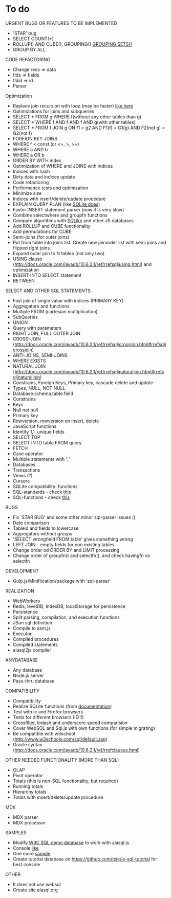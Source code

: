 # To do

URGENT BUGS OR FEATURES TO BE IMPLEMENTED

* 'STAR' bug
* SELECT COUNT(*)
* ROLLUP() AND CUBE(), GROUPING() [GROUPING SETS()](http://technet.microsoft.com/en-us/library/bb522495(v=sql.105).aspx)
* GROUP BY ALL

CODE REFACTORING

* Change recs => data
* flds => fields
* fldid => id
* Parser


Optimization

* Replace join recursion with loop (may be faster) [like here](http://architects.dzone.com/articles/sql-execution-plans-javascript)
* Optimizations for joins and subqueries
 * SELECT * FROM g WHERE f(without any other tables than g)
 * SELECT * WHERE f AND f AND f AND g(with other tables)
 * SELECT * FROM f JOIN g ON f1 = g2 AND F1(f) = G1(g) AND F2(not g) = G2(not f) 
 * FOREIGN KEY JOINS
 * WHERE f < const (or <=, >, >=)
 * WHERE a AND b
 * WHERE a OR b
 * ORDER BY WITH index
* Optimization of WHERE and JOINS with indices 
* Indices with hash
* Dirty data and indices update
* Code refactoring
* Performance tests and optimization
* Minimize size
* Indices with insert/delete/update procedure
* EXPLAIN QUERY PLAN (like [SQLite does](https://www.sqlite.org/eqp.html))
* Faster INSERT statement parser (now it is very slow)
* Combine selectwhere and groupfn functions
* Compare algorithms with [SQLike](http://www.thomasfrank.se/SQLike/) and other JS databases
* Add ROLLUP and CUBE functionality
* Add permutations for CUBE
* Semi-joins (for outer joins) 
* Put from table into joins list. Create new joinorder list with semi joins and flipped right joins.
* Expand outer join to N tables (not only two)
* USING clause (http://docs.oracle.com/javadb/10.6.2.1/ref/rrefsqljusing.html) and optimization
* INSERT INTO SELECT statement
* BETWEEN

SELECT AND OTHER SQL STATEMENTS

* Fast join of single value with indices (PRIMARY KEY)
* Aggregators and functions
* Multiple FROM (cartesian multiplication)
* SubQueries
* UNION
* Query with parameters
* RIGHT JOIN, FULL OUTER JOIN
* CROSS-JOIN (http://docs.oracle.com/javadb/10.6.2.1/ref/rrefsqljcrossjoin.html#rrefsqljcrossjoin)
* ANTI-JOINS, SEMI-JOINS
* WHERE EXISTS
* NATURAL JOIN (http://docs.oracle.com/javadb/10.6.2.1/ref/rrefsqljnaturaljoin.html#rrefsqljnaturaljoin)
* Constrains, Foreign Keys, Primary key, cascade delete and update
* Types, NULL, NOT NULL
* Database.schema.table.field
* Constrains
* Keys
* Null not null
* Primary key
* Rowversion, rowversion on insert, delete
* JavaScript functions
* Identity 1,1, unique fields
* SELECT TOP
* SELECT INTO table FROM query
* FETCH 
* Case operator
* Multiple statements with ';'
* Databases
* Transactions
* Views (?)
* Cursors
* SQLite compatibility: functions
* SQL-standards - check [this](https://www.sequelsphere.com/dbdocs/supported-sql/)
* SQL-functions - check [this](https://www.sequelsphere.com/docs/latest/doc/Supported%20SQL%20Functions.html)

BUGS

* Fix 'STAR BUG' and some other minor sql-parser issues ()
* Date comparison 
* Tableid and fields to lowercase
* Aggregators without groups
* 'SELECT wrongfield FROM table' gives something wrong 
* LEFT JOIN - empty fields for non existing tables
* Change order od ORDER BY and LIMIT processing
* Change order of groupfn() and selectfn(), and check havingfn vs selectfn


DEVELOPMENT

* Gulp.js/Minifiication/package with 'sql-parser'

REALIZATION

* WebWorkers
* Redis, levelDB, IndexDB, localStorage for persistence 
* Persistence
* Split parsing, compilation, and execution functions
* JSon sql definition
* Compile to asm.js
* Executor
* Compiled procedures
* Compiled statements
* alasql2js compiler

ANYDATABASE
* Any database
* Node.js server
* Pass-thru database

COMPATIBILITY

* Compatibility
* Realize SQLite functions (from [documentation](http://kripken.github.io/sql.js/documentation/))
* Test with ie and Firefox browsers
* Tests for different browsers (IE!!!)
* Crossfilter, lodash and underscore speed comparision
* Cover WebSQL and Sql.js with own functions (for simple migrating)
* Be compatible with w3school (http://www.w3schools.com/sql/default.asp)
* Oracle syntax (http://docs.oracle.com/javadb/10.6.2.1/ref/rrefclauses.html)

OTHER NEEDED FUNCTIONALITY (MORE THAN SQL)

* OLAP
 * Pivot operator
* Totals (this is non-SQL functionality, but required)
* Running totals 
* Hierarchy totals
* Totals with insert/delete/update procedure

MDX
* MDX parser
* MDX processor

SAMPLES

* Modify [W3C SQL demo database](http://www.w3schools.com/w3Database.js) to work with alasql.js
* Console [like](http://www.moxleystratton.com/files/sqittle.html) 
* One more [sample](http://yradtsevich.github.io/pure-js-websql/test/index.html)
* Create tutorial database on https://github.com/txje/js-sql-tutorial for best console

OTHER

* It does not use websql 
* Create site alasql.org
